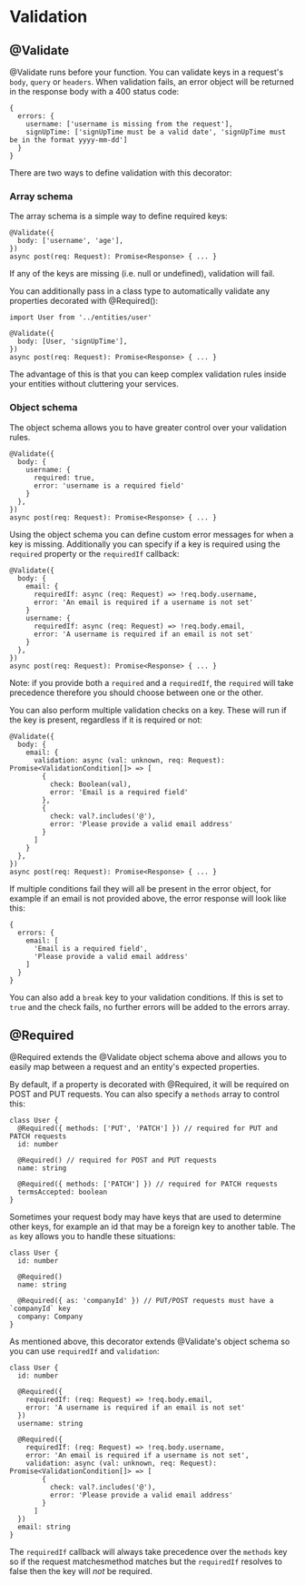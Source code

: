 # Validation

## @Validate

@Validate runs before your function. You can validate keys in a request's `body`, `query` or `headers`.
When validation fails, an error object will be returned in the response body with a 400 status code:

```
{
  errors: {
    username: ['username is missing from the request'],
    signUpTime: ['signUpTime must be a valid date', 'signUpTime must be in the format yyyy-mm-dd']
  }
}
```

There are two ways to define validation with this decorator:

### Array schema

The array schema is a simple way to define required keys:

```
@Validate({
  body: ['username', 'age'],
})
async post(req: Request): Promise<Response> { ... }
```

If any of the keys are missing (i.e. null or undefined), validation will fail.

You can additionally pass in a class type to automatically validate any properties decorated with @Required():

```
import User from '../entities/user'

@Validate({
  body: [User, 'signUpTime'],
})
async post(req: Request): Promise<Response> { ... }
```

The advantage of this is that you can keep complex validation rules inside your entities without cluttering your services.

### Object schema

The object schema allows you to have greater control over your validation rules. 

```
@Validate({
  body: {
    username: {
      required: true,
      error: 'username is a required field'
    }
  },
})
async post(req: Request): Promise<Response> { ... }
```

Using the object schema you can define custom error messages for when a key is missing. Additionally you can specify if a key is required using the `required` property or the `requiredIf` callback:

```
@Validate({
  body: {
    email: {
      requiredIf: async (req: Request) => !req.body.username,
      error: 'An email is required if a username is not set'
    }
    username: {
      requiredIf: async (req: Request) => !req.body.email,
      error: 'A username is required if an email is not set'
    }
  },
})
async post(req: Request): Promise<Response> { ... }
```

Note: if you provide both a `required` and a `requiredIf`, the `required` will take precedence therefore you should choose between one or the other.

You can also perform multiple validation checks on a key. These will run if the key is present, regardless if it is required or not:

```
@Validate({
  body: {
    email: {
      validation: async (val: unknown, req: Request): Promise<ValidationCondition[]> => [
        {
          check: Boolean(val),
          error: 'Email is a required field'
        },
        {
          check: val?.includes('@'),
          error: 'Please provide a valid email address'
        }
      ]
    }
  },
})
async post(req: Request): Promise<Response> { ... }
```

If multiple conditions fail they will all be present in the error object, for example if an email is not provided above, the error response will look like this:

```
{
  errors: {
    email: [
      'Email is a required field',
      'Please provide a valid email address'
    ]
  }
}
```

You can also add a `break` key to your validation conditions. If this is set to `true` and the check fails, no further errors will be added to the errors array.

## @Required

@Required extends the @Validate object schema above and allows you to easily map between a request and an entity's expected properties.

By default, if a property is decorated with @Required, it will be required on POST and PUT requests. You can also specify a `methods` array to control this:

```
class User {
  @Required({ methods: ['PUT', 'PATCH'] }) // required for PUT and PATCH requests
  id: number

  @Required() // required for POST and PUT requests
  name: string

  @Required({ methods: ['PATCH'] }) // required for PATCH requests
  termsAccepted: boolean
}
```

Sometimes your request body may have keys that are used to determine other keys, for example an id that may be a foreign key to another table. The `as` key allows you to handle these situations:

```
class User {
  id: number

  @Required()
  name: string

  @Required({ as: 'companyId' }) // PUT/POST requests must have a `companyId` key
  company: Company
}
```

As mentioned above, this decorator extends @Validate's object schema so you can use `requiredIf` and `validation`:

```
class User {
  id: number

  @Required({
    requiredIf: (req: Request) => !req.body.email,
    error: 'A username is required if an email is not set'
  })
  username: string

  @Required({
    requiredIf: (req: Request) => !req.body.username,
    error: 'An email is required if a username is not set',
    validation: async (val: unknown, req: Request): Promise<ValidationCondition[]> => [
        {
          check: val?.includes('@'),
          error: 'Please provide a valid email address'
        }
      ]
  })
  email: string
}
```

The `requiredIf` callback will always take precedence over the `methods` key so if the request matchesmethod matches but the `requiredIf` resolves to false then the key will _not_ be required.
